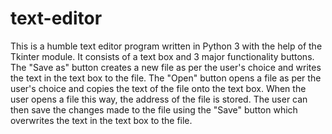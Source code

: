 # text-editor
This is a humble text editor program written in Python 3 with the help of the Tkinter module. It consists of a text box and 3 major functionality buttons. The "Save as" button creates a new file as per the user's choice and writes the text in the text box to the file. The "Open" button opens a file as per the user's choice and copies the text of the file onto the text box. When the user opens a file this way, the address of the file is stored. The user can then save the changes made to the file using the "Save" button which overwrites the text in the text box to the file.
